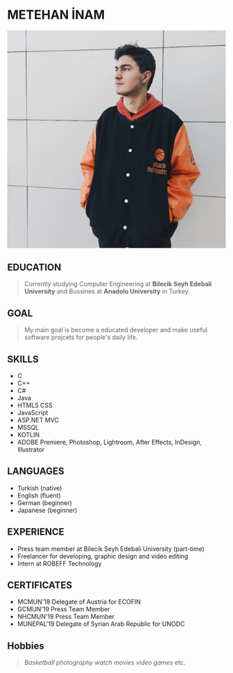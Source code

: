 # METEHAN İNAM
![metehan inam](https://github.com/meteinam/meteinam/blob/main/Screenshot_1.png)

## EDUCATION
> Currently studying Computer Engineering at **Bilecik Seyh Edebali University** and Bussines at **Anadolu University** in Turkey.

## GOAL
> My main goal is become a educated developer and make useful software projcets for people's daily life.

## SKILLS
- C
- C++
- C#
- Java
- HTML5 CSS
- JavaScript
- ASP.NET MVC
- MSSQL
- KOTLIN
- ADOBE Premiere, Photoshop, Lightroom, After Effects, InDesign, Illustrator

## LANGUAGES
- Turkish (native)
- English (fluent)
- German (beginner)
- Japanese (beginner)

## EXPERIENCE
- Press team member at Bilecik Seyh Edebali University (part-time)
- Freelancer for developing, graphic design and video editing
- Intern at ROBEFF Technology

## CERTIFICATES
- MCMUN'18 Delegate of Austria for ECOFIN
- GCMUN'19 Press Team Member
- NHCMUN'19 Press Team Member
- MUNEPAL'19 Delegate of Syrian Arab Republic for UNODC 

## Hobbies
> *Basketball* 
> *photography* 
> *watch movies* 
> *video games* etc.

